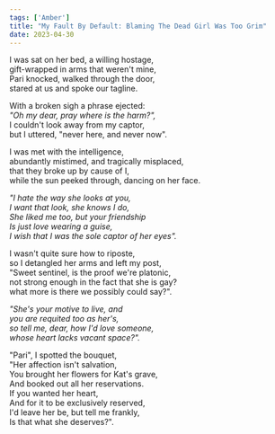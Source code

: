 ```yaml
---
tags: ['Amber']
title: "My Fault By Default: Blaming The Dead Girl Was Too Grim"
date: 2023-04-30
---
```


I was sat on her bed, a willing hostage,  
gift-wrapped in arms that weren't mine,  
Pari knocked, walked through the door,  
stared at us and spoke our tagline.

With a broken sigh a phrase ejected:  
*"Oh my dear, pray where is the harm?",*  
I couldn't look away from my captor,  
but I uttered, "never here, and never now".

I was met with the intelligence,  
abundantly mistimed, and tragically misplaced,  
that they broke up by cause of I,  
while the sun peeked through, dancing on her face.

*"I hate the way she looks at you,*  
*I want that look, she knows I do,*  
*She liked me too, but your friendship*  
*Is just love wearing a guise,*  
*I wish that I was the sole captor of her eyes".*

I wasn't quite sure how to riposte,  
so I detangled her arms and left my post,  
"Sweet sentinel, is the proof we're platonic,  
not strong enough in the fact that she is gay?  
what more is there we possibly could say?".

*"She's your motive to live, and*  
*you are requited too as her's,*  
*so tell me, dear, how I'd love someone,*  
*whose heart lacks vacant space?".*

"Pari", I spotted the bouquet,  
"Her affection isn't salvation,  
You brought her flowers for Kat's grave,  
And booked out all her reservations.  
If you wanted her heart,  
And for it to be exclusively reserved,  
I'd leave her be, but tell me frankly,  
Is that what she deserves?".
